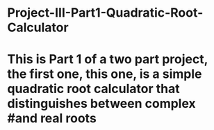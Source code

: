 # Project-III-Part1-Quadratic-Root-Calculator
# This is Part 1 of a two part project, the first one, this one, is a simple quadratic root calculator that distinguishes between complex #and real roots 
